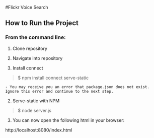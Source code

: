 #Flickr Voice Search
## How to Run the Project

### From the command line:
1. Clone repository

1. Navigate into repository

1. Install connect
  > $ npm install connect serve-static

    - You may receive you an error that package.json does not exist. Ignore this error and continue to the next step.

2. Serve-static with NPM
> $ node server.js

3. You can now open the following html in your browser:

http://localhost:8080/index.html